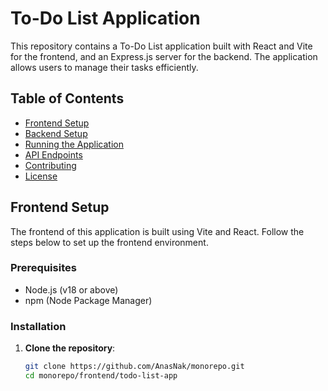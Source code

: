 # To-Do List Application

This repository contains a To-Do List application built with React and Vite for the frontend, and an Express.js server for the backend. The application allows users to manage their tasks efficiently.

## Table of Contents

- [Frontend Setup](#frontend-setup)
- [Backend Setup](#backend-setup)
- [Running the Application](#running-the-application)
- [API Endpoints](#api-endpoints)
- [Contributing](#contributing)
- [License](#license)

## Frontend Setup

The frontend of this application is built using Vite and React. Follow the steps below to set up the frontend environment.

### Prerequisites

- Node.js (v18 or above)
- npm (Node Package Manager)

### Installation

1. **Clone the repository**:
   ```bash
   git clone https://github.com/AnasNak/monorepo.git
   cd monorepo/frontend/todo-list-app
